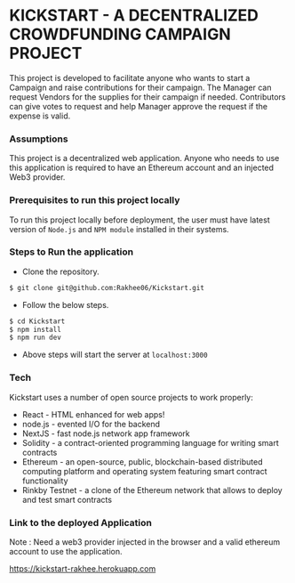 # KICKSTART - A DECENTRALIZED CROWDFUNDING CAMPAIGN PROJECT

This project is developed to facilitate anyone who wants to start a Campaign and raise contributions for their campaign. The Manager can request Vendors for the supplies for their campaign if needed. Contributors can give votes to request and help Manager approve the request if the expense is valid. 


### Assumptions
This project is a decentralized web application. Anyone who needs to use this application is required to have an Ethereum account and an injected Web3 provider. 

### Prerequisites to run this project locally
To run this project locally before deployment, the user must have latest version of `Node.js` and `NPM module` installed in their systems.

### Steps to Run the application

* Clone the repository.
```sh
$ git clone git@github.com:Rakhee06/Kickstart.git
```
* Follow the below steps.
```sh
$ cd Kickstart
$ npm install
$ npm run dev
```
* Above steps will start the server at `localhost:3000`

### Tech

Kickstart uses a number of open source projects to work properly:

* React - HTML enhanced for web apps!
* node.js - evented I/O for the backend
* NextJS - fast node.js network app framework
* Solidity - a contract-oriented programming language for writing smart contracts
* Ethereum - an open-source, public, blockchain-based distributed computing platform and operating system featuring smart contract functionality
* Rinkby Testnet - a clone of the Ethereum network that allows to deploy and test smart contracts

### Link to the deployed Application
Note : Need a web3 provider injected in the browser and a valid ethereum account to use the application.

https://kickstart-rakhee.herokuapp.com
